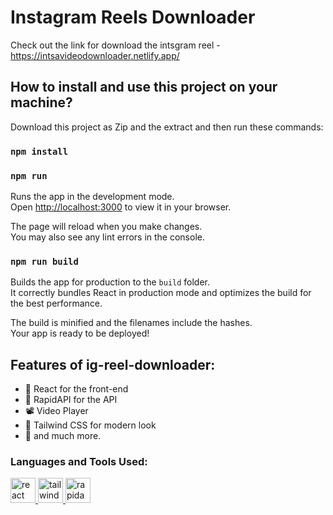 # Instagram Reels Downloader
  Check out the link for download the intsgram reel -https://intsavideodownloader.netlify.app/
## How to install and use this project on your machine?

Download this project as Zip and the extract and then run these commands:

### `npm install`

### `npm run`

Runs the app in the development mode.\
Open [http://localhost:3000](http://localhost:3000) to view it in your browser.

The page will reload when you make changes.\
You may also see any lint errors in the console.

### `npm run build`

Builds the app for production to the `build` folder.\
It correctly bundles React in production mode and optimizes the build for the best performance.

The build is minified and the filenames include the hashes.\
Your app is ready to be deployed!


## Features of ig-reel-downloader:

- 🚀️ React for the front-end
- 💪️ RapidAPI for the API
- 📽️ Video Player
- 💎️ Tailwind CSS for modern look
- 🎉️ and much more.

<h3 align="left">Languages and Tools Used:</h3>
<p align="left"> <a href="https://reactjs.org/" target="_blank" rel="noreferrer"> <img src="https://upload.wikimedia.org/wikipedia/commons/thumb/a/a7/React-icon.svg/2300px-React-icon.svg.png" alt="react" width="40" height="40"/> </a>   <a href="https://tailwindcss.com/" target="_blank" rel="noreferrer"> <img src="https://www.vectorlogo.zone/logos/tailwindcss/tailwindcss-icon.svg" alt="tailwind" width="40" height="40"/> </a> <a href="https://avatars.githubusercontent.com/u/16919504?s=280&v=4" target="_blank" rel="noreferrer"> <img src="https://avatars.githubusercontent.com/u/16919504?s=280&v=4" alt="rapidapi" width="40" height="40"/> </a> </p>
